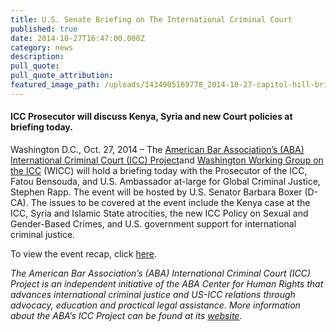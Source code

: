 ```yaml
---
title: U.S. Senate Briefing on The International Criminal Court
published: true
date: 2014-10-27T16:47:00.000Z
category: news
description:
pull_quote:
pull_quote_attribution:
featured_image_path: /uploads/1434905169778_2014-10-27-capitol-hill-briefing-icc.jpg
---
```



#### ICC Prosecutor will discuss Kenya, Syria and new Court policies at briefing today.

Washington D.C., Oct. 27, 2014 – The [American Bar Association’s (ABA) International Criminal Court (ICC) Project](https://www.aba-icc.org/)and [Washington Working Group on the ICC](https://washingtonicc.org/) (WICC) will hold a briefing today with the Prosecutor of the ICC, Fatou Bensouda, and U.S. Ambassador at-large for Global Criminal Justice, Stephen Rapp. The event will be hosted by U.S. Senator Barbara Boxer (D-CA). The issues to be covered at the event include the Kenya case at the ICC, Syria and Islamic State atrocities, the new ICC Policy on Sexual and Gender-Based Crimes, and U.S. government support for international criminal justice.

To view the event recap, click [here](https://www.international-criminal-justice-today.org/events/us-senate-briefing-on-the-international-criminal-court/).

*The American Bar Association’s (ABA) International Criminal Court (ICC) Project is an independent initiative of the ABA Center for Human Rights that advances international criminal justice and US-ICC relations through advocacy, education and practical legal assistance. More information about the ABA’s ICC Project can be found at its [website](http://www.aba-icc.org/).*